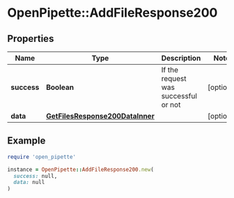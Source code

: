 # OpenPipette::AddFileResponse200

## Properties

| Name | Type | Description | Notes |
| ---- | ---- | ----------- | ----- |
| **success** | **Boolean** | If the request was successful or not | [optional] |
| **data** | [**GetFilesResponse200DataInner**](GetFilesResponse200DataInner.md) |  | [optional] |

## Example

```ruby
require 'open_pipette'

instance = OpenPipette::AddFileResponse200.new(
  success: null,
  data: null
)
```

